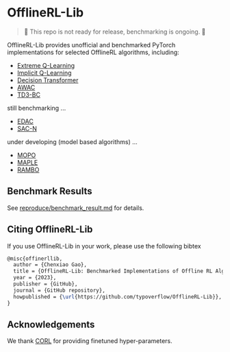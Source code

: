 # OfflineRL-Lib
> 🚧 This repo is not ready for release, benchmarking is ongoing. 🚧

OfflineRL-Lib provides unofficial and benchmarked PyTorch implementations for selected OfflineRL algorithms, including: 
- [Extreme Q-Learning](https://arxiv.org/abs/2301.02328)
- [Implicit Q-Learning](https://arxiv.org/abs/2110.06169)
- [Decision Transformer](https://arxiv.org/abs/2106.01345)
- [AWAC](https://arxiv.org/abs/2006.09359)
- [TD3-BC](https://arxiv.org/pdf/2106.06860.pdf)

still benchmarking ... 
- [EDAC](https://arxiv.org/abs/2110.01548)
- [SAC-N](https://arxiv.org/abs/2110.01548)

under developing (model based algorithms) ...
- [MOPO](https://arxiv.org/abs/2005.13239)
- [MAPLE](https://proceedings.neurips.cc/paper/2021/file/470e7a4f017a5476afb7eeb3f8b96f9b-Paper.pdf)
- [RAMBO](https://arxiv.org/abs/2204.12581)


## Benchmark Results
See [reproduce/benchmark_result.md](https://github.com/typoverflow/OfflineRL-Lib/blob/master/reproduce/benchmark_result.md) for details. 

## Citing OfflineRL-Lib
If you use OfflineRL-Lib in your work, please use the following bibtex
```tex
@misc{offinerllib,
  author = {Chenxiao Gao},
  title = {OfflineRL-Lib: Benchmarked Implementations of Offline RL Algorithms},
  year = {2023},
  publisher = {GitHub},
  journal = {GitHub repository},
  howpublished = {\url{https://github.com/typoverflow/OfflineRL-Lib}},
}
```

## Acknowledgements
We thank [CORL](https://github.com/tinkoff-ai/CORL) for providing finetuned hyper-parameters. 